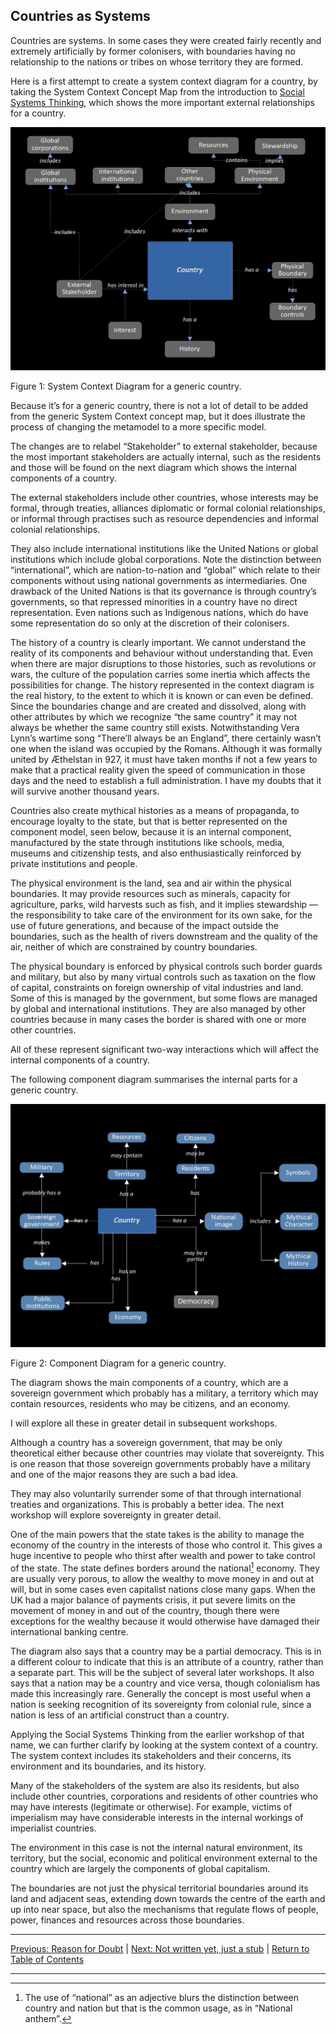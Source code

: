 ## Countries as Systems

Countries are systems.  In some cases they were created fairly recently and extremely artificially by former colonisers, with boundaries having no relationship to the nations or tribes on whose territory they are formed.

Here is a first attempt to create a system context diagram for a country, by taking the System Context Concept Map from the introduction to [Social Systems Thinking](socialsystemsthinking), which shows the more important external relationships for a country.

<img src="/assets/images/Generic Country System Context.jpg" alt="Generic Country System Context diagram - details in text" class=diagram />

Figure 1: System Context Diagram for a generic country.

Because it’s for a generic country, there is not a lot of detail to be added from the generic System Context concept map, but it does illustrate the process of changing the metamodel to a more specific model.

The changes are to relabel “Stakeholder” to external stakeholder, because the most important stakeholders are actually internal, such as the residents and those will be found on the next diagram which shows the internal components of a country.

The external stakeholders include other countries, whose interests may be formal, through treaties, alliances diplomatic or formal colonial relationships, or informal through practises such as resource dependencies and informal colonial relationships.

They also include international institutions like the United Nations or global institutions which include global corporations. Note the distinction between “international”, which are nation-to-nation and “global” which relate to their components without using national governments as intermediaries. One drawback of the United Nations is that its governance is through country’s governments, so that repressed minorities in a country have no direct representation. Even nations such as Indigenous nations, which do have some representation do so only at the discretion of their colonisers.

The history of a country is clearly important. We cannot understand the reality of its components and behaviour without understanding that. Even when there are major disruptions to those histories, such as revolutions or wars, the culture of the population carries some inertia which affects the possibilities for change. The history represented in the context diagram is the real history, to the extent to which it is known or can even be defined. Since the boundaries change and are created and dissolved, along with other attributes by which we recognize “the same country” it may not always be whether the same country still exists. Notwithstanding Vera Lynn’s wartime song “There’ll always be an England”, there certainly wasn’t one when the island was occupied by the Romans. Although it was formally united by Æthelstan in 927, it must have taken months if not a few years to make that a practical reality given the speed of communication in those days and the need to establish a full administration. I have my doubts that it will survive another thousand years.

Countries also create mythical histories as a means of propaganda, to encourage loyalty to the state, but that is better represented on the component model, seen below, because it is an internal component, manufactured by the state through institutions like schools, media, museums and citizenship tests, and also enthusiastically reinforced by private institutions and people.

The physical environment is the land, sea and air within the physical boundaries. It may provide resources such as minerals, capacity for agriculture, parks, wild harvests such as fish, and it implies stewardship ― the responsibility to take care of the environment for its own sake, for the use of future generations, and because of the impact outside the boundaries, such as the health of rivers downstream and the quality of the air, neither of which are constrained by country boundaries.

The physical boundary is enforced by physical controls such border guards and military, but also by many virtual controls such as taxation on the flow of capital, constraints on foreign ownership of vital industries and land. Some of this is managed by the government, but some flows are managed by global and international institutions. They are also managed by other countries because in many cases the border is shared with one or more other countries.

All of these represent significant two-way interactions which will affect the internal components of a country.

The following component diagram summarises the internal parts for a generic country.

<img src="/assets/images/Country component diagram.jpg" alt="Country component diagram - details in text" class=diagram />

Figure 2: Component Diagram for a generic country.

The diagram shows the main components of a country, which are a sovereign government which probably has a military, a territory which may contain resources, residents who may be citizens, and an economy.

I will explore all these in greater detail in subsequent workshops.

Although a country has a sovereign government, that may be only theoretical either because other countries may violate that sovereignty. This is one reason that those sovereign governments probably have a military and one of the major reasons they are such a bad idea.

They may also voluntarily surrender some of that through international treaties and organizations. This is probably a better idea. The next workshop will explore sovereignty in greater detail.

One of the main powers that the state takes is the ability to manage the economy of the country in the interests of those who control it. This gives a huge incentive to people who thirst after wealth and power to take control of the state. The state defines borders around the national[^fn1] economy. They are usually very porous, to allow the wealthy to move money in and out at will, but in some cases even capitalist nations close many gaps. When the UK had a major balance of payments crisis, it put severe limits on the movement of money in and out of the country, though there were exceptions for the wealthy because it would otherwise have damaged their international banking centre.

The diagram also says that a country may be a partial democracy. This is in a different colour to indicate that this is an attribute of a country, rather than a separate part.  This will be the subject of several later workshops. It also says that a nation may be a country and vice versa, though colonialism has made this increasingly rare. Generally the concept is most useful when a nation is seeking recognition of its sovereignty from colonial rule, since a nation is less of an artificial construct than a country.

Applying the Social Systems Thinking from the earlier workshop of that name, we can further clarify by looking at the system context of a country. The system context includes its stakeholders and their concerns, its environment and its boundaries, and its history.

Many of the stakeholders of the system are also its residents, but also include other countries, corporations and residents of other countries who may have interests (legitimate or otherwise). For example, victims of imperialism may have considerable interests in the internal workings of imperialist countries.

The environment in this case is not the internal natural environment, its territory, but the social, economic and political environment external to the country which are largely the components of global capitalism.

The boundaries are not just the physical territorial boundaries around its land and adjacent seas, extending down towards the centre of the earth and up into near space, but also the mechanisms that regulate flows of people, power, finances and resources across those boundaries.

***
[Previous: Reason for Doubt](reasonfordoubt) \| [Next: Not written yet, just a stub](stub) \| [Return to Table of Contents](./index)

***
[^fn1]: The use of “national” as an adjective blurs the distinction between country and nation but that is the common usage, as in “National anthem”.

